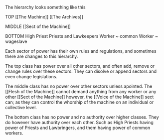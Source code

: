
The hierarchy looks something like this

TOP 
[[The Machine]]
[[The Archives]]

MIDDLE
[[Sect of the Machine]]

BOTTOM
High Priest
Priests and Lawkeepers
Worker ~ common
Worker ~ wageslave

Each sector of power has their own rules and regulations, and sometimes there are changes to this hierarchy. 

The top class has power over all other sectors, and often add, remove or change rules over these sectors. They can disolve or append sectors and even change legislations. 

The middle class has no power over other sectors unless apointed. The [[Flesh of the Machine]] cannot demand anything from any worker or any other [[Sect of the Machine]]  however, the [[Voice of the Machine]] sect can; as they can control the whorship of the machine on an individual or collective level. 

The bottom class has no power and no authority over higher classes. They do however have authority over each other. Such as High Priests having power of Priests and Lawbringers, and them having power of common workers. 